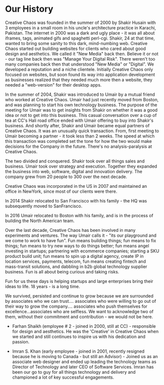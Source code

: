 # Our History
Creative Chaos was founded in the summer of 2000 by Shakir Husain with 3 employees in a small room in his uncle's architecture practice in Karachi, Pakistan. The internet in 2000 was a dark and ugly place - it was all about iframes, <blink> tags, animated gifs and spaghetti perl-cgi. Shakir, 24 at that time, wanted to bring some sanity to this dark, mind-numbing web. Creative Chaos started out building websites for clients who cared about good design and aesthetics. We called it "New Media" back then. Believe it or not - our tag line back then was "Manage Your Digital Risk". There weren't too many companies back then that understood "New Media" or "Digital".  We developed a reputation and a niche clientele. Initially Creative Chaos only focused on websites, but soon found its way into application development as businesses realized that they needed much more then a website, they needed a "web-version" for their desktop apps. 

In the summer of 2004, Shakir was introduced to Umair by a mutual friend who worked at Creative Chaos. Umair had just recently moved from Boston, and was planning to start his own technology business. The purpose of the meeting for Umair was to get insights from Shakir on whether it was a good idea or not to get into this business. This casual conversation over a cup of tea at CC's Hali road office ended with Umair offering to buy into Shakir's business. And shortly after, Shakir and Umair became equal partners of Creative Chaos. It was an unusually quick transaction. From, first meeting to Umair becoming a partner - it took less than 2 weeks. The speed at which this transaction was completed set the tone for how the two would make decisions for the Company in the future. There's no analysis-paralysis at Creative Chaos.

The two divided and conquered. Shakir took over all things sales and business. Umair took over strategy and execution. Together they expanded the business into web, software, digital and innovation delivery. The company grew from 20 people to 300 over the next decade. 

Creative Chaos was incorporated in the US in 2007 and maintained an office in NewYork, since most of our clients were there.

In 2014 Shakir relocated to San Francisco with his family - the HQ was subsequently moved to SanFrancisco.

In 2016 Umair relocated to Boston with his family, and is in the process of building the North American team.

Over the last decade, Creative Chaos has been involved in many experiments and ventures. The way Umair calls it - "its our playground and we come to work to have fun". Fun means building things; fun means to fix things; fun means to try new ways to do things better; fun means angel investing in startups; partnering with ecommerce companies; starting a SKU product build unit; fun means to spin up a digital agency, create IP in location services, payments, telecom, fun means creating fintech and mass-transit solutions, and dabbling in b2b global technology supplier business. Fun is all about being curious and taking risks. 

Fun for us these days is helping startups and large enterprises bring their ideas to life. 18 years - is a long time. 

We survived, persisted and continue to grow because we are surrounded by associates who we can trust.... associates who were willing to go out of their way to grow the company.... associates who push themselves for excellence...associates who are selfless. We want to acknowledge two of them, without their commitment and contribution - we would not be here.

- Farhan Shaikh (employee # 2 - joined in 2000, still at CC) - responsible for design and aesthetics. He was the 'Creative' in Creative Chaos when we started and still continues to inspire us with his dedication and passion. 

- Imran S. Khan (early employee - joined in 2001, recently resigned because he is moving to Canada - but still an Advisor) - Joined us as an associate web designer and ended up leading the technology teams as Director of Technology and later CEO of Software Services. Imran has been our go to guy for all things technology and delivery and championed a lot of key successful engagements. 
